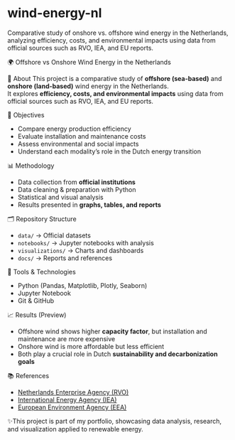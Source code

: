 # wind-energy-nl
Comparative study of onshore vs. offshore wind energy in the Netherlands, analyzing efficiency, costs, and environmental impacts using data from official sources such as RVO, IEA, and EU reports.

🌍 Offshore vs Onshore Wind Energy in the Netherlands

 📌 About
This project is a comparative study of **offshore (sea-based)** and **onshore (land-based)** wind energy in the Netherlands.  
It explores **efficiency, costs, and environmental impacts** using data from official sources such as RVO, IEA, and EU reports.

 🎯 Objectives
- Compare energy production efficiency  
- Evaluate installation and maintenance costs  
- Assess environmental and social impacts  
- Understand each modality’s role in the Dutch energy transition  

 📊 Methodology
- Data collection from **official institutions**  
- Data cleaning & preparation with Python  
- Statistical and visual analysis  
- Results presented in **graphs, tables, and reports**  

 🗂 Repository Structure
- `data/` → Official datasets  
- `notebooks/` → Jupyter notebooks with analysis  
- `visualizations/` → Charts and dashboards  
- `docs/` → Reports and references  

 🚀 Tools & Technologies
- Python (Pandas, Matplotlib, Plotly, Seaborn)  
- Jupyter Notebook  
- Git & GitHub  

 📈 Results (Preview)
- Offshore wind shows higher **capacity factor**, but installation and maintenance are more expensive  
- Onshore wind is more affordable but less efficient  
- Both play a crucial role in Dutch **sustainability and decarbonization goals**  

 📚 References
- [Netherlands Enterprise Agency (RVO)](https://english.rvo.nl/)  
- [International Energy Agency (IEA)](https://www.iea.org/)  
- [European Environment Agency (EEA)](https://www.eea.europa.eu/)  

✨This project is part of my portfolio, showcasing data analysis, research, and visualization applied to renewable energy.


